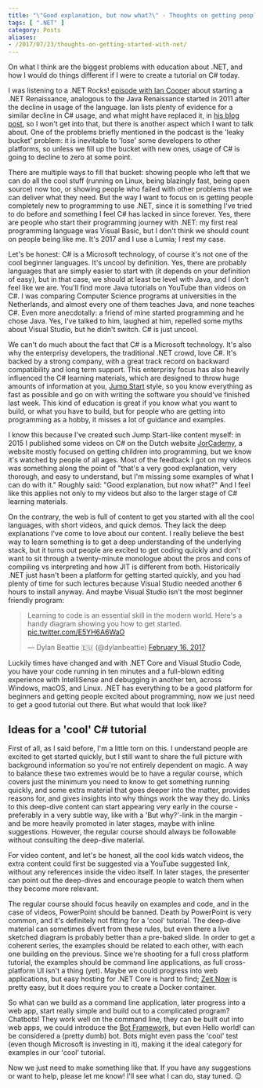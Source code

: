 ```yaml
---
title: "\"Good explanation, but now what?\" - Thoughts on getting people started with .NET"
tags: [ ".NET" ]
category: Posts
aliases:
- /2017/07/23/thoughts-on-getting-started-with-net/
---
```


On what I think are the biggest problems with education about .NET, and how I would do things different if I were to create a tutorial on C# today.

I was listening to a .NET Rocks! [episode with Ian Cooper](http://dotnetrocks.com/?show=1458) about starting a .NET Renaissance, analogous to the Java Renaissance started in 2011 after the decline in usage of the language. Ian lists plenty of evidence for a similar decline in C# usage, and what might have replaced it, in [his blog post](https://medium.com/altdotnet/on-the-need-for-a-c-renaissance-634078d4e865), so I won't get into that, but there is another aspect which I want to talk about. One of the problems briefly mentioned in the podcast is the 'leaky bucket' problem: it is inevitable to 'lose' some developers to other platforms, so unless we fill up the bucket with new ones, usage of C# is going to decline to zero at some point.

There are multiple ways to fill that bucket: showing people who left that we can do all the cool stuff (running on Linux, being blazingly fast, being open source) now too, or showing people who failed with other problems that we can deliver what they need. But the way I want to focus on is getting people completely new to programming to use .NET, since it is something I've tried to do before and something I feel C# has lacked in since forever. Yes, there are people who start their programming journey with .NET: my first real programming language was Visual Basic, but I don't think we should count on people being like me. It's 2017 and I use a Lumia; I rest my case.

Let's be honest: C# is a Microsoft technology, of course it's not one of the cool beginner languages. It's uncool by definition. Yes, there are probably languages that are simply easier to start with (it depends on your definition of easy), but in that case, we should at least be level with Java, and I don't feel like we are. You'll find more Java tutorials on YouTube than videos on C#. I was comparing Computer Science programs at universities in the Netherlands, and almost every one of them teaches Java, and none teaches C#. Even more anecdotally: a friend of mine started programming and he chose Java. Yes, I've talked to him, laughed at him, repelled some myths about Visual Studio, but he didn't switch. C# is just uncool.

We can't do much about the fact that C# is a Microsoft technology. It's also why the enterprisy developers, the traditional .NET crowd, love C#. It's backed by a strong company, with a great track record on backward compatibility and long term support. This enterprisy focus has also heavily influenced the C# learning materials, which are designed to throw huge amounts of information at you, [Jump Start](https://mva.microsoft.com/en-US/training-courses/programming-in-c-jump-start-14254) style, so you know everything as fast as possible and go on with writing the software you should've finished last week. This kind of education is great if you know what you want to build, or what you have to build, but for people who are getting into programming as a hobby, it misses a lot of guidance and examples.

I know this because I've created such Jump Start-like content myself: in 2015 I published some videos on C# on the Dutch website [JorCademy](http://www.jorcademy.nl/), a website mostly focused on getting children into programming, but we know it's watched by people of all ages. Most of the feedback I got on my videos was something along the point of "that's a very good explanation, very thorough, and easy to understand, but I'm missing some examples of what I can do with it." Roughly said: "Good explanation, but now what?" And I feel like this applies not only to my videos but also to the larger stage of C# learning materials.

On the contrary, the web is full of content to get you started with all the cool languages, with short videos, and quick demos. They lack the deep explanations I've come to love about our content. I really believe the best way to learn something is to get a deep understanding of the underlying stack, but it turns out people are excited to get coding quickly and don't want to sit through a twenty-minute monologue about the pros and cons of compiling vs interpreting and how JIT is different from both. Historically .NET just hasn't been a platform for getting started quickly, and you had plenty of time for such lectures because Visual Studio needed another 6 hours to install anyway. And maybe Visual Studio isn't the most beginner friendly program:

<blockquote class="twitter-tweet" data-lang="en" data-dnt="true"><p lang="en" dir="ltr">Learning to code is an essential skill in the modern world. Here&#39;s a handy diagram showing you how to get started. <a href="https://t.co/E5YH6A6WaO">pic.twitter.com/E5YH6A6WaO</a></p>&mdash; Dylan Beattie 🇪🇺 (@dylanbeattie) <a href="https://twitter.com/dylanbeattie/status/832326857798348800">February 16, 2017</a></blockquote>
<script async src="//platform.twitter.com/widgets.js" charset="utf-8"></script>

Luckily times have changed and with .NET Core and Visual Studio Code, you have your code running in ten minutes and a full-blown editing experience with IntelliSense and debugging in another ten, across Windows, macOS, and Linux. .NET has everything to be a good platform for beginners and getting people excited about programming, now we just need to get a good tutorial out there. But what would that look like?

## Ideas for a 'cool' C# tutorial
First of all, as I said before, I'm a little torn on this. I understand people are excited to get started quickly, but I still want to share the full picture with background information so you're not entirely dependent on magic. A way to balance these two extremes would be to have a regular course, which covers just the minimum you need to know to get something running quickly, and some extra material that goes deeper into the matter, provides reasons for, and gives insights into why things work the way they do. Links to this deep-dive content can start appearing very early in the course - preferably in a very subtle way, like with a 'But why?'-link in the margin - and be more heavily promoted in later stages, maybe with inline suggestions. However, the regular course should always be followable without consulting the deep-dive material.

For video content, and let's be honest, all the cool kids watch videos, the extra content could first be suggested via a YouTube suggested link, without any references inside the video itself. In later stages, the presenter can point out the deep-dives and encourage people to watch them when they become more relevant.

The regular course should focus heavily on examples and code, and in the case of videos, PowerPoint should be banned. Death by PowerPoint is very common, and it's definitely not fitting for a 'cool' tutorial. The deep-dive material can sometimes divert from these rules, but even there a live sketched diagram is probably better than a pre-baked slide. In order to get a coherent series, the examples should be related to each other, with each one building on the previous. Since we're shooting for a full cross platform tutorial, the examples should be command line applications, as full cross-platform UI isn't a thing (yet). Maybe we could progress into web applications, but easy hosting for .NET Core is hard to find; [Zeit Now](https://zeit.co/now) is pretty easy, but it does require you to create a Docker container.

So what can we build as a command line application, later progress into a web app, start really simple and build out to a complicated program? Chatbots! They work well on the command line, they can be built out into web apps, we could introduce the [Bot Framework](https://dev.botframework.com/), but even Hello world! can be considered a (pretty dumb) bot. Bots might even pass the 'cool' test (even though Microsoft is investing in it), making it the ideal category for examples in our 'cool' tutorial.

Now we just need to make something like that. If you have any suggestions or want to help, please let me know! I'll see what I can do, stay tuned. 😉